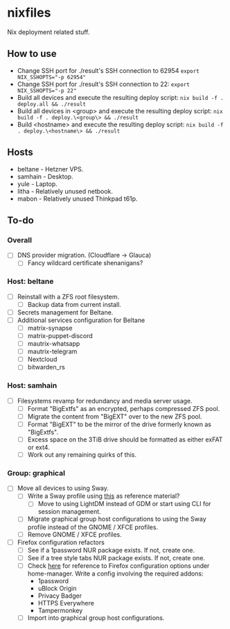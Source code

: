 # nixfiles

Nix deployment related stuff.

## How to use

* Change SSH port for ./result's SSH connection to 62954 `export NIX_SSHOPTS="-p 62954"`
* Change SSH port for ./result's SSH connection to 22: `export NIX_SSHOPTS="-p 22"`
* Build all devices and execute the resulting deploy script: `nix build -f . deploy.all && ./result`
* Build all devices in \<group\> and execute the resulting deploy script:  `nix build -f . deploy.\<group\> && ./result`
* Build \<hostname\> and execute the resulting deploy script: `nix build -f . deploy.\<hostname\> && ./result`

## Hosts

* beltane - Hetzner VPS.
* samhain - Desktop.
* yule - Laptop.
* litha - Relatively unused netbook.
* mabon - Relatively unused Thinkpad t61p.

## To-do

### Overall
- [ ] DNS provider migration. (Cloudflare -> Glauca)
  - [ ] Fancy wildcard certificate shenanigans?

### Host: beltane
- [ ] Reinstall with a ZFS root filesystem.
  - [ ] Backup data from current install.
- [ ] Secrets management for Beltane.
- [ ] Additional services configuration for Beltane
  - [ ] matrix-synapse
  - [ ] matrix-puppet-discord
  - [ ] mautrix-whatsapp
  - [ ] mautrix-telegram
  - [ ] Nextcloud
  - [ ] bitwarden_rs

### Host: samhain
- [ ] Filesystems revamp for redundancy and media server usage.
  - [ ] Format "BigExtfs" as an encrypted, perhaps compressed ZFS pool.
  - [ ] Migrate the content from "BigEXT" over to the new ZFS pool.
  - [ ] Format "BigEXT" to be the mirror of the drive formerly known as "BigExtfs".
  - [ ] Excess space on the 3TiB drive should be formatted as either exFAT or ext4.
  - [ ] Work out any remaining quirks of this.

### Group: graphical
- [ ] Move all devices to using Sway. 
  - [ ] Write a Sway profile using [this](http://blog.patapon.info/nixos-systemd-sway/) as reference material? 
    - [ ] Move to using LightDM instead of GDM or start using CLI for session management.
  - [ ] Migrate graphical group host configurations to using the Sway profile instead of the GNOME / XFCE profiles.
  - [ ] Remove GNOME / XFCE profiles.
- [ ] Firefox configuration refactors
  - [ ] See if a 1password NUR package exists. If not, create one.
  - [ ] See if a tree style tabs NUR package exists. If not, create one.
  - [ ] Check [here](https://rycee.gitlab.io/home-manager/options.html) for reference to Firefox configuration options under home-manager. Write a config involving the required addons:
    - 1password
    - uBlock Origin
    - Privacy Badger
    - HTTPS Everywhere
    - Tampermonkey
  - [ ] Import into graphical group host configurations.